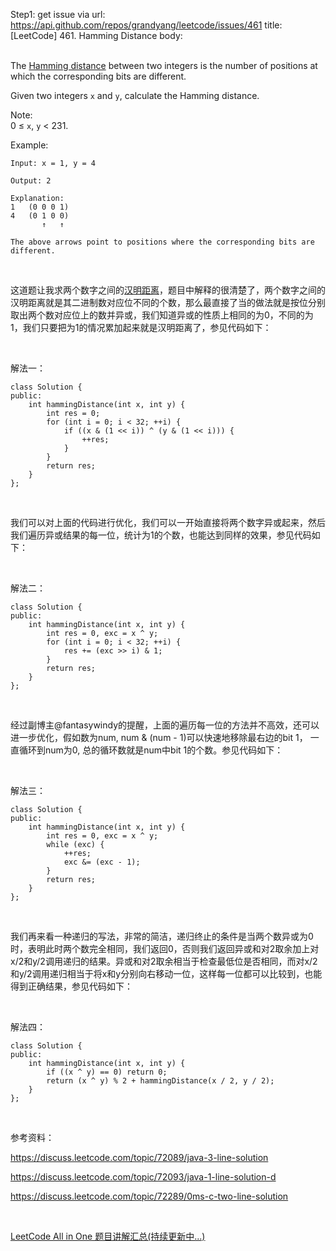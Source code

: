 Step1: get issue via url: https://api.github.com/repos/grandyang/leetcode/issues/461 
 title:[LeetCode] 461. Hamming Distance 
 body:  
  

The [Hamming distance](https://en.wikipedia.org/wiki/Hamming_distance) between two integers is the number of positions at which the corresponding bits are different.

Given two integers `x` and `y`, calculate the Hamming distance.

Note:  
0 ≤ `x`, `y` < 231.

Example:
    
    
    Input: x = 1, y = 4
    
    Output: 2
    
    Explanation:
    1   (0 0 0 1)
    4   (0 1 0 0)
           ↑   ↑
    
    The above arrows point to positions where the corresponding bits are different.

 

这道题让我求两个数字之间的[汉明距离](https://zh.wikipedia.org/wiki/%E6%B1%89%E6%98%8E%E8%B7%9D%E7%A6%BB)，题目中解释的很清楚了，两个数字之间的汉明距离就是其二进制数对应位不同的个数，那么最直接了当的做法就是按位分别取出两个数对应位上的数并异或，我们知道异或的性质上相同的为0，不同的为1，我们只要把为1的情况累加起来就是汉明距离了，参见代码如下：

 

解法一：
    
    
    class Solution {
    public:
        int hammingDistance(int x, int y) {
            int res = 0;
            for (int i = 0; i < 32; ++i) {
                if ((x & (1 << i)) ^ (y & (1 << i))) {
                    ++res;
                }
            }
            return res;
        }
    };

 

我们可以对上面的代码进行优化，我们可以一开始直接将两个数字异或起来，然后我们遍历异或结果的每一位，统计为1的个数，也能达到同样的效果，参见代码如下：

 

解法二：
    
    
    class Solution {
    public:
        int hammingDistance(int x, int y) {
            int res = 0, exc = x ^ y;
            for (int i = 0; i < 32; ++i) {
                res += (exc >> i) & 1;
            }
            return res;
        }
    };

 

经过副博主@fantasywindy的提醒，上面的遍历每一位的方法并不高效，还可以进一步优化，假如数为num, num & (num - 1)可以快速地移除最右边的bit 1， 一直循环到num为0, 总的循环数就是num中bit 1的个数。参见代码如下：

 

解法三：
    
    
    class Solution {
    public:
        int hammingDistance(int x, int y) {
            int res = 0, exc = x ^ y;
            while (exc) {
                ++res;
                exc &= (exc - 1);
            }
            return res;
        }
    };

 

我们再来看一种递归的写法，非常的简洁，递归终止的条件是当两个数异或为0时，表明此时两个数完全相同，我们返回0，否则我们返回异或和对2取余加上对x/2和y/2调用递归的结果。异或和对2取余相当于检查最低位是否相同，而对x/2和y/2调用递归相当于将x和y分别向右移动一位，这样每一位都可以比较到，也能得到正确结果，参见代码如下：

 

解法四：
    
    
    class Solution {
    public:
        int hammingDistance(int x, int y) {
            if ((x ^ y) == 0) return 0;
            return (x ^ y) % 2 + hammingDistance(x / 2, y / 2);
        }
    };

 

参考资料：

<https://discuss.leetcode.com/topic/72089/java-3-line-solution>

<https://discuss.leetcode.com/topic/72093/java-1-line-solution-d>

<https://discuss.leetcode.com/topic/72289/0ms-c-two-line-solution>

 

[LeetCode All in One 题目讲解汇总(持续更新中...)](http://www.cnblogs.com/grandyang/p/4606334.html)
